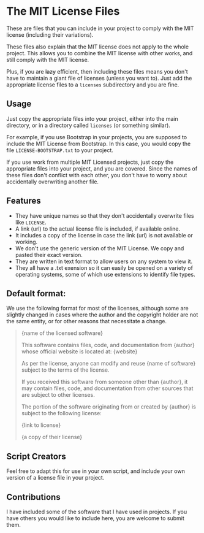 # The MIT License Files

These are files that you can include in your project to comply with the MIT license (including their variations). 

These files also explain that the MIT license does not apply to the whole project. This allows you to combine the MIT license with other works, and still comply with the MIT license.

Plus, if you are ~~lazy~~ efficient, then including these files means you don't have to maintain a giant file of licenses (unless you want to). Just add the appropriate license files to a `licenses` subdirectory and you are fine.

## Usage

Just copy the appropriate files into your project, either into the main directory, or in a directory called `licenses` (or something similar).

For example, if you use Bootstrap in your projects, you are supposed to include the MIT License from Bootstrap. In this case, you would copy the file `LICENSE-BOOTSTRAP.txt` to your project.

If you use work from multiple MIT Licensed projects, just copy the appropriate files into your project, and you are covered. Since the names of these files don't conflict with each other, you don't have to worry about accidentally overwriting another file.

## Features

- They have unique names so that they don't accidentally overwrite files like `LICENSE`.
- A link (url) to the actual license file is included, if available online.
- It includes a copy of the license in case the link (url) is not available or working.
- We don't use the generic version of the MIT License. We copy and pasted their exact version.
- They are written in text format to allow users on any system to view it.
- They all have a .txt exension so it can easily be opened on a variety of operating systems, some of which use extensions to identify file types.

## Default format:

We use the following format for most of the licenses, although some are slightly changed in cases where the author and the copyright holder are not the same entity, or for other reasons that necessitate a change.

> {name of the licensed software}
> 
> This software contains files, code, and documentation from {author}
> whose official website is located at: {website}
> 
> As per the license, anyone can modify and reuse {name of software} 
> subject to the terms of the license. 
> 
> If you received this software from someone other than {author}, 
> it may contain files, code, and documentation from other sources 
> that are subject to other licenses.
> 
> The portion of the software originating from or created by {author}
> is subject to the following license:
> 
> {link to license}
> 
> {a copy of their license}

## Script Creators

Feel free to adapt this for use in your own script, and include your own version of a license file in your project.

## Contributions

I have included some of the software that I have used in projects. If you have others you would like to include here, you are welcome to submit them.
